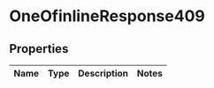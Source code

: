 # OneOfinlineResponse409

## Properties
Name | Type | Description | Notes
------------ | ------------- | ------------- | -------------
